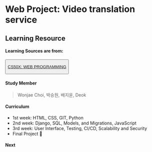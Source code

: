 # Web Project: Video translation service 

## Learning Resource

  #### Learning Sources are from: 
  
<!-- Source -->
<button> 
  <p>
    <a ref="CS50X" href="https://learning.edx.org/course/course-v1:HarvardX+CS50W+Web/home">CS50X: WEB PROGRAMMING </a>
  </p>
</button>

#### Study Member
> Wonjae Choi, 박승원, 배지윤, Deok

#### Curriculum

- 1st week: HTML, CSS, GIT, Python
- 2nd week: Django, SQL, Models, and Migrations, JavaScript
- 3rd week: User Interface, Testing, CI/CD, Scalability and Security
- Final Project :tada:


#### Next

           

